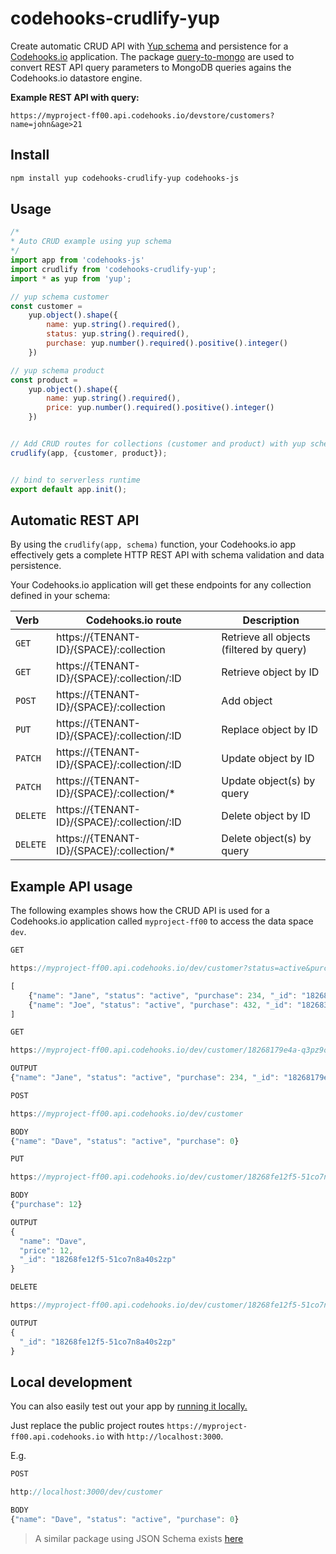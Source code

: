# codehooks-crudlify-yup
Create automatic CRUD API with [Yup schema](https://www.npmjs.com/package/yup) and persistence for a [Codehooks.io](https://codehooks.io) application.
The package [query-to-mongo](https://www.npmjs.com/package/query-to-mongo) are used to convert REST API query parameters to MongoDB queries agains the Codehooks.io datastore engine.

**Example REST API with query:**

`https://myproject-ff00.api.codehooks.io/devstore/customers?name=john&age>21`

## Install
```bash
npm install yup codehooks-crudlify-yup codehooks-js
```

## Usage
```js
/*
* Auto CRUD example using yup schema
*/
import app from 'codehooks-js'
import crudlify from 'codehooks-crudlify-yup';
import * as yup from 'yup';

// yup schema customer
const customer =
    yup.object().shape({
        name: yup.string().required(),
        status: yup.string().required(),
        purchase: yup.number().required().positive().integer()
    })

// yup schema product
const product =
    yup.object().shape({
        name: yup.string().required(),
        price: yup.number().required().positive().integer()
    })


// Add CRUD routes for collections (customer and product) with yup schema
crudlify(app, {customer, product});


// bind to serverless runtime
export default app.init();

```

## Automatic REST API
By using the `crudlify(app, schema)` function, your Codehooks.io app effectively gets a complete HTTP REST API with schema validation and data persistence.

Your Codehooks.io application will get these endpoints for any collection defined in your schema:

| Verb  | Codehooks.io route  | Description  |
|:---|---|---|
| `GET`  | https://{TENANT-ID}/{SPACE}/:collection  | Retrieve all objects (filtered by query)  |
| `GET`  | https://{TENANT-ID}/{SPACE}/:collection/:ID  | Retrieve object by ID  |
| `POST` | https://{TENANT-ID}/{SPACE}/:collection  | Add object  | 
| `PUT`  | https://{TENANT-ID}/{SPACE}/:collection/:ID  | Replace object by ID  | 
| `PATCH`  | https://{TENANT-ID}/{SPACE}/:collection/:ID  | Update object by ID  | 
| `PATCH`  | https://{TENANT-ID}/{SPACE}/:collection/*  | Update object(s) by query  | 
|`DELETE`| https://{TENANT-ID}/{SPACE}/:collection/:ID  | Delete object by ID  | 
|`DELETE`| https://{TENANT-ID}/{SPACE}/:collection/*  | Delete object(s) by query  | 

## Example API usage
The following examples shows how the CRUD API is used for a Codehooks.io application called `myproject-ff00` to access the data space `dev`.

```js
GET

https://myproject-ff00.api.codehooks.io/dev/customer?status=active&purchase>100

[
    {"name": "Jane", "status": "active", "purchase": 234, "_id": "18268179e4a-q3pz9of7st6kam"},
    {"name": "Joe", "status": "active", "purchase": 432, "_id": "182683fb57f-rzxrz7fdx1lrcd"}
]
```  

```js
GET

https://myproject-ff00.api.codehooks.io/dev/customer/18268179e4a-q3pz9of7st6kam

OUTPUT
{"name": "Jane", "status": "active", "purchase": 234, "_id": "18268179e4a-q3pz9of7st6kam"}
```  

```js
POST

https://myproject-ff00.api.codehooks.io/dev/customer

BODY
{"name": "Dave", "status": "active", "purchase": 0}
```  

```js
PUT

https://myproject-ff00.api.codehooks.io/dev/customer/18268fe12f5-51co7n8a40s2zp

BODY
{"purchase": 12}

OUTPUT
{
  "name": "Dave",
  "price": 12,
  "_id": "18268fe12f5-51co7n8a40s2zp"
}
```  

```js
DELETE

https://myproject-ff00.api.codehooks.io/dev/customer/18268fe12f5-51co7n8a40s2zp

OUTPUT
{
  "_id": "18268fe12f5-51co7n8a40s2zp"
}
```  

## Local development
You can also easily test out your app by [running it locally.](https://codehooks.io/docs/localdev)

Just replace the public project routes `https://myproject-ff00.api.codehooks.io` with `http://localhost:3000`.

E.g.

```js
POST

http://localhost:3000/dev/customer

BODY
{"name": "Dave", "status": "active", "purchase": 0}
```  

> A similar package using JSON Schema exists [here](https://www.npmjs.com/package/codehooks-crudlify-jsonschema)
